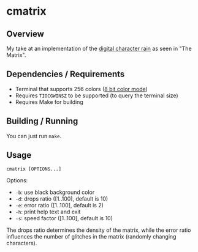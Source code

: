 # cmatrix

## Overview 

My take at an implementation of the [digital character rain](https://en.wikipedia.org/wiki/Matrix_digital_rain) 
as seen in "The Matrix". 

## Dependencies / Requirements

- Terminal that supports 256 colors ([8 bit color mode](https://en.wikipedia.org/wiki/ANSI_escape_code#8-bit))
- Requires `TIOCGWINSZ` to be supported (to query the terminal size)
- Requires Make for building

## Building / Running

You can just run `make`.

## Usage

    cmatrix [OPTIONS...]

Options:

  - `-b`: use black background color
  - `-d`: drops ratio ([1..100], default is 10)
  - `-e`: error ratio ([1..100], default is 2)
  - `-h`: print help text and exit
  - `-s`: speed factor ([1..100], default is 10)

The drops ratio determines the density of the matrix, while the error ratio influences
the number of glitches in the matrix (randomly changing characters). 
